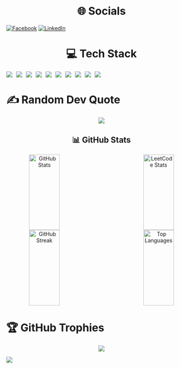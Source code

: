 <h1 align="center">🌐 Socials</h1>

[![Facebook](https://img.shields.io/badge/Facebook-%231877F2.svg?logo=Facebook&logoColor=white)](https://www.facebook.com/profile.php?id=100035137874604) [![LinkedIn](https://img.shields.io/badge/LinkedIn-%230077B5.svg?logo=linkedin&logoColor=white)](https://www.linkedin.com/in/tu-tran-26736a235/) 

<h1 align="center">💻 Tech Stack</h1>
<p style="display: flex; column-gap: 10px;">
    <img src="https://img.shields.io/badge/mysql-4479A1.svg?style=for-the-badge&logo=mysql&logoColor=white" />
    <img src="https://img.shields.io/badge/MongoDB-%234ea94b.svg?style=for-the-badge&logo=mongodb&logoColor=white" />
    <img src="https://img.shields.io/badge/node.js-6DA55F?style=for-the-badge&logo=node.js&logoColor=white" />
    <img src="https://img.shields.io/badge/NODEMON-%23323330.svg?style=for-the-badge&logo=nodemon&logoColor=%BBDEAD" />
    <img src="https://img.shields.io/badge/redis-%23DD0031.svg?style=for-the-badge&logo=redis&logoColor=white" />
    <img src="https://img.shields.io/badge/Microsoft%20SQL%20Server-CC2927?style=for-the-badge&logo=microsoft%20sql%20server&logoColor=white" />
    <img src="https://img.shields.io/badge/sqlite-%2307405e.svg?style=for-the-badge&logo=sqlite&logoColor=white" />
    <img src="https://img.shields.io/badge/python-3670A0?style=for-the-badge&logo=python&logoColor=ffdd54" />
    <img src="https://img.shields.io/badge/react-%2320232a.svg?style=for-the-badge&logo=react&logoColor=%2361DAFB" />
    <img src="https://img.shields.io/badge/typescript-%23007ACC.svg?style=for-the-badge&logo=typescript&logoColor=white" />
</p>

<h1>✍️ Random Dev Quote</h1>
<p align="center">
  <img src="https://quotes-github-readme.vercel.app/api?type=horizontal&theme=radical" />
</p>

<h2 align="center">📊 GitHub Stats</h2>
<p align="center" style="display: flex; flex-wrap: wrap; justify-content: space-between;">
  <img src="https://github-readme-stats.vercel.app/api?username=someoneudonknow&theme=dark&hide_border=false&include_all_commits=false&count_private=true" alt="GitHub Stats" width="40%" height="200px" />
  <img src="https://leetcard.jacoblin.cool/nguyentu550278?theme=dark&font=Pangolin" alt="LeetCode Stats" width="40%"  height="200px"/>
  <img src="https://github-readme-streak-stats.herokuapp.com/?user=someoneudonknow&theme=dark&hide_border=false" alt="GitHub Streak" width="40%" height="200px"  />
  <img src="https://github-readme-stats.vercel.app/api/top-langs/?username=someoneudonknow&theme=dark&hide_border=false&include_all_commits=false&count_private=false&layout=compact" alt="Top Languages" width="40%"  height="200px" />
</p>

<h1>🏆 GitHub Trophies</h1>
<p align="center">
  <img src="https://github-profile-trophy.vercel.app/?username=someoneudonknow&theme=radical&no-frame=false&no-bg=true&margin-w=4" />
</p>


[![](https://visitcount.itsvg.in/api?id=someoneudonknow&icon=0&color=0)](https://visitcount.itsvg.in)

<!-- Proudly created with GPRM ( https://gprm.itsvg.in ) -->
